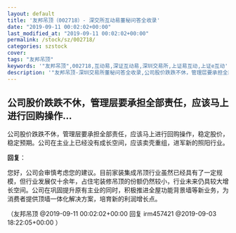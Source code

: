 ```yaml
---
layout: default
title: '友邦吊顶（002718）- 深交所互动易董秘问答全收录'
date: "2019-09-11 00:02:02+00:00"
last_modified_at: "2019-09-11 00:02:02+00:00"
permalink: /stock/sz/002718/
categories: szstock
cover: 
tags: "友邦吊顶"
keywords: '"友邦吊顶",002718,互动易,深证互动易,深圳交易所,上证易互动,上证e互动'
description: '"友邦吊顶-深圳交易所董秘问答全收录,公司股价跌跌不休，管理层要承担全部责任，应该马上进行回购操作，稳定股价，稳定预期。公司在主业上已经没有成长空间，应该卖壳重组，进军新的照阳行业。"'
---
```


## 公司股价跌跌不休，管理层要承担全部责任，应该马上进行回购操作...

公司股价跌跌不休，管理层要承担全部责任，应该马上进行回购操作，稳定股价，稳定预期。公司在主业上已经没有成长空间，应该卖壳重组，进军新的照阳行业。

**回复**：

您好，公司会审慎考虑您的建议。目前家装集成吊顶行业虽然已经具有了一定规模，但行业发展仅十余年，占住宅装修吊顶的份额仍然较小，行业未来仍具较大增长空间。公司在巩固提升原有主业的同时，积极推进全屋功能背景墙等新业务，为消费者提供顶墙一体化解决方案，培育新的利润增长点。 

（友邦吊顶  @2019-09-11 00:02:02+00:00 回复 irm457421  @2019-09-03 18:22:05+00:00 ）

